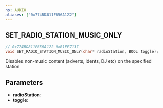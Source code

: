 ```yaml
---
ns: AUDIO
aliases: ["0x774BD811F656A122"]
---
```

## SET_RADIO_STATION_MUSIC_ONLY

```c
// 0x774BD811F656A122 0xB1FF7137
void SET_RADIO_STATION_MUSIC_ONLY(char* radioStation, BOOL toggle);
```

Disables non-music content (adverts, idents, DJ etc) on the specified station

## Parameters
* **radioStation**:
* **toggle**:

